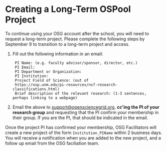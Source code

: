 # Creating a Long-Term OSPool Project

To continue using your OSG account after the school, you will 
need to request a long-term project. Please complete the following 
steps by September 9 to transition to a long-term project and access. 

1. Fill out the following information in an email: 

		PI Name: (e.g. faculty advisor/sponsor, director, etc.)
		PI Email: 
		PI Department or Organization: 
		PI Institution: 
		Project Field of Science: (out of 
		https://osp.unm.edu/pi-resources/nsf-research-classifications.html)
		Brief description of the relevant research: (1-3 sentences, perhaps linking to a webpage)  
		
1. Email the above to support@opensciencegrid.org, **cc'ing the PI of your research group** and 
requesting that the PI confirm your membership in their group. If you are the PI, that should be indicated in 
the email. 

Once the project PI has confirmed your membership, OSG Facilitators will create a new 
project of the form `Institution_PIName` within 2 business days. You will receive
a notification when you are added to the new project, and a follow up email from 
the OSG faciliation team. 
